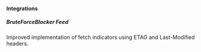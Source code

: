 #### Integrations
##### BruteForceBlocker Feed
Improved implementation of fetch indicators using ETAG and Last-Modified headers.
